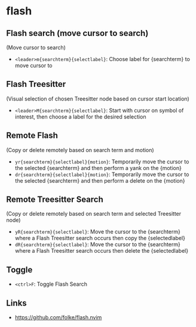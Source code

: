 # flash

## Flash search (move cursor to search)

(Move cursor to search)

- `<leader>m{searchterm}{selectlabel}`: Choose label for {searchterm} to move cursor to

## Flash Treesitter

(Visual selection of chosen Treesitter node based on cursor start location)

- `<leader>M{searchterm}{selectlabel}`: Start with cursor on symbol of interest, then choose a label for the desired selection

## Remote Flash

(Copy or delete remotely based on search term and motion)

- `yr{searchterm}{selectlabel}{motion}`: Temporarily move the cursor to the selected {searchterm} and then perform a yank on the {motion}
- `dr{searchterm}{selectlabel}{motion}`: Temporarily move the cursor to the selected {searchterm} and then perform a delete on the {motion}

## Remote Treesitter Search

(Copy or delete remotely based on search term and selected Treesitter node)

- `yR{searchterm}{selectlabel}`: Move the cursor to the {searchterm} where a Flash Treesitter search occurs then copy the {selectedlabel}
- `dR{searchterm}{selectlabel}`: Move the cursor to the {searchterm} where a Flash Treesitter search occurs then delete the {selectedlabel}

## Toggle

- `<ctrl>F`: Toggle Flash Search

## Links

- https://github.com/folke/flash.nvim
